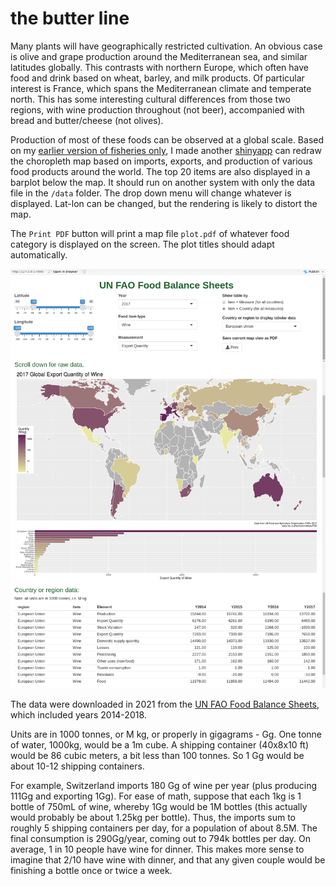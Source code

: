 # the butter line #
Many plants will have geographically restricted cultivation. An obvious case is olive and grape production around the Mediterranean sea, and similar latitudes globally. This contrasts with northern Europe, which often have food and drink based on wheat, barley, and milk products. Of particular interest is France, which spans the Mediterranean climate and temperate north. This has some interesting cultural differences from those two regions, with wine production throughout (not beer), accompanied with bread and butter/cheese (not olives).

Production of most of these foods can be observed at a global scale. Based on my [earlier version of fisheries only](https://github.com/wrf/misc-analyses/tree/master/fisheries), I made another [shinyapp](https://shiny.rstudio.com/) can redraw the choropleth map based on imports, exports, and production of various food products around the world. The top 20 items are also displayed in a barplot below the map. It should run on another system with only the data file in the `/data` folder. The drop down menu will change whatever is displayed. Lat-lon can be changed, but the rendering is likely to distort the map.

The `Print PDF` button will print a map file `plot.pdf` of whatever food category is displayed on the screen. The plot titles should adapt automatically.

![food_balance_app_v2_screenshot.png](https://github.com/wrf/misc-analyses/blob/master/olive_v_butter/images/food_balance_app_v2_screenshot.png)

The data were downloaded in 2021 from the [UN FAO Food Balance Sheets](http://www.fao.org/faostat/en/#data/FBS), which included years 2014-2018.

Units are in 1000 tonnes, or M kg, or properly in gigagrams - Gg. One tonne of water, 1000kg, would be a 1m cube. A shipping container (40x8x10 ft) would be 86 cubic meters, a bit less than 100 tonnes. So 1 Gg would be about 10-12 shipping containers.

For example, Switzerland imports 180 Gg of wine per year (plus producing 111Gg and exporting 1Gg). For ease of math, suppose that each 1kg is 1 bottle of 750mL of wine, whereby 1Gg would be 1M bottles (this actually would probably be about 1.25kg per bottle). Thus, the imports sum to roughly 5 shipping containers per day, for a population of about 8.5M. The final consumption is 290Gg/year, coming out to 794k bottles per day. On average, 1 in 10 people have wine for dinner. This makes more sense to imagine that 2/10 have wine with dinner, and that any given couple would be finishing a bottle once or twice a week.

